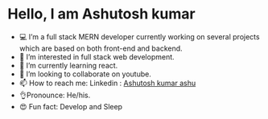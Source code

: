 # Hello, I am Ashutosh kumar
- 💻 I’m a full stack MERN developer currently working on 
    several projects which are based on both front-end and backend.
- 👀 I’m interested in full stack web development.
- 🌱 I’m currently learning react.
- 💞️ I’m looking to collaborate on youtube.
- 📫 How to reach me: Linkedin : [Ashutosh kumar ashu](https://www.linkedin.com/in/ashutosh-kumar-ashu-530572192/)
- 👌Pronounce: He/his.
- 😍 Fun fact: Develop and Sleep
